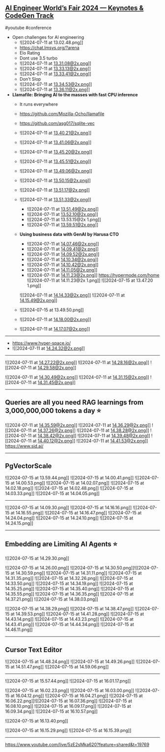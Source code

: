 ## [AI Engineer World’s Fair 2024 — Keynotes & CodeGen Track](https://www.youtube.com/watch?v=5zE2sMka620&ab_channel=AIEngineer)
#youtube #conference 
- Open challenges for Al engineering
	- ![[2024-07-11 at 13.02.48.png]]
	- https://chat.lmsys.org/?arena
	- Elo Rating
	- Dont use 3.5 turbo
	-  ![[2024-07-11 at 13.31.08@2x.png]]
	- ![[2024-07-11 at 13.33.13@2x.png]]
	- ![[2024-07-11 at 13.33.41@2x.png]]
	- Don't Slop
	- ![[2024-07-11 at 13.34.53@2x.png]]
	- ![[2024-07-11 at 13.36.11@2x.png]]
- **Llamafile: Bringing AI to the masses with fast CPU inference**
	- It runs everywhere
	- https://github.com/Mozilla-Ocho/llamafile
	- https://github.com/asg017/sqlite-vec
	- ![[2024-07-11 at 13.40.21@2x.png]]
	- ![[2024-07-11 at 13.41.06@2x.png]]
	- ![[2024-07-11 at 13.45.20@2x.png]]
	- ![[2024-07-11 at 13.45.51@2x.png]]
	- ![[2024-07-11 at 13.49.06@2x.png]]
	- ![[2024-07-11 at 13.50.15@2x.png]]
	- ![[2024-07-11 at 13.51.17@2x.png]]
	- ![[2024-07-11 at 13.51.33@2x.png]]
		- ![[2024-07-11 at 13.51.49@2x.png]]
		- ![[2024-07-11 at 13.52.10@2x.png]]
		- ![[2024-07-11 at 13.53.15@2x 1.png]]
		- ![[2024-07-11 at 13.59.51@2x.png]]
	- **Using business data with GenAI by Harusa CTO**
		- ![[2024-07-11 at 14.07.46@2x.png]]
		- ![[2024-07-11 at 14.09.41@2x.png]]
		- ![[2024-07-11 at 14.09.52@2x.png]]
		- ![[2024-07-11 at 14.10.34@2x.png]]
		- ![[2024-07-11 at 14.10.42@2x.png]]
		- ![[2024-07-11 at 14.11.05@2x.png]]
		- ![[2024-07-11 at 14.11.23@2x.png]]
	https://hypermode.com/home
		![[2024-07-11 at 14.11.23@2x 1.png]]
	![[2024-07-15 at 13.47.20 1.png]]
		
		![[2024-07-11 at 14.14.33@2x.png]]
		![[2024-07-11 at 14.15.49@2x.png]]
	- ![[2024-07-15 at 13.49.50.png]]
	- ![[2024-07-11 at 14.18.00@2x.png]]
	- ![[2024-07-11 at 14.17.07@2x.png]]
- ---
- https://www.hyper-space.io/
- ![[2024-07-11 at 14.24.32@2x.png]]
---
![[2024-07-11 at 14.27.22@2x.png]]
![[2024-07-11 at 14.28.16@2x.png]]
![[2024-07-11 at 14.29.58@2x.png]]


![[2024-07-11 at 14.30.49@2x.png]]
![[2024-07-11 at 14.31.15@2x.png]]
![[2024-07-11 at 14.31.45@2x.png]]

---
## Queries are all you need RAG learnings from 3,000,000,000 tokens a day ⭐
![[2024-07-11 at 14.35.59@2x.png]]
![[2024-07-11 at 14.36.29@2x.png]]
![[2024-07-11 at 14.37.26@2x.png]]
![[2024-07-11 at 14.38.28@2x.png]]
![[2024-07-11 at 14.38.42@2x.png]]
![[2024-07-11 at 14.39.48@2x.png]]
![[2024-07-11 at 14.40.12@2x.png]]
![[2024-07-11 at 14.41.53@2x.png]]
https://www.sid.ai/

---

## PgVectorScale
![[2024-07-15 at 13.59.44.png]]
![[2024-07-15 at 14.00.41.png]]
![[2024-07-15 at 14.00.53.png]]
![[2024-07-15 at 14.02.07.png]]
![[2024-07-15 at 14.02.18.png]]
![[2024-07-15 at 14.02.48.png]]
![[2024-07-15 at 14.03.33.png]]
![[2024-07-15 at 14.04.05.png]]

-----
![[2024-07-15 at 14.09.30.png]]
![[2024-07-15 at 14.16.16.png]]
![[2024-07-15 at 14.16.55.png]]
![[2024-07-15 at 14.16.47.png]]
![[2024-07-15 at 14.24.04.png]]
![[2024-07-15 at 14.24.10.png]]
![[2024-07-15 at 14.24.15.png]]

---------
## Embedding are Limiting AI Agents ⭐
![[2024-07-15 at 14.29.30.png]]

![[2024-07-15 at 14.26.00.png]]
![[2024-07-15 at 14.30.50.png]]![[2024-07-15 at 14.30.59.png]]
![[2024-07-15 at 14.31.11.png]]
![[2024-07-15 at 14.31.35.png]]
![[2024-07-15 at 14.32.26.png]]
![[2024-07-15 at 14.33.50.png]]
![[2024-07-15 at 14.34.19.png]]
![[2024-07-15 at 14.35.25.png]]
![[2024-07-15 at 14.35.40.png]]
![[2024-07-15 at 14.35.55.png]]
![[2024-07-15 at 14.36.35.png]]
![[2024-07-15 at 14.37.21.png]]
![[2024-07-15 at 14.38.03.png]]

![[2024-07-15 at 14.38.29.png]]
![[2024-07-15 at 14.38.47.png]]
![[2024-07-15 at 14.39.53.png]]
![[2024-07-15 at 14.41.28.png]]
![[2024-07-15 at 14.43.14.png]]
![[2024-07-15 at 14.43.23.png]]
![[2024-07-15 at 14.43.41.png]]
![[2024-07-15 at 14.44.34.png]]
![[2024-07-15 at 14.46.11.png]]

----

## Cursor Text Editor
![[2024-07-15 at 14.48.24.png]]
![[2024-07-15 at 14.49.26.png]]
![[2024-07-15 at 14.51.47.png]]
![[2024-07-15 at 14.59.06.png]]

---

![[2024-07-15 at 15.57.44.png]]
![[2024-07-15 at 16.01.17.png]]

![[2024-07-15 at 16.02.23.png]]
![[2024-07-15 at 16.03.00.png]]
![[2024-07-15 at 16.04.12.png]]
![[2024-07-15 at 16.04.21.png]]
![[2024-07-15 at 16.06.22.png]]![[2024-07-15 at 16.07.36.png]]
![[2024-07-15 at 16.08.10.png]]
![[2024-07-15 at 16.09.17.png]]
![[2024-07-15 at 16.09.34.png]]
![[2024-07-15 at 16.10.57.png]]


![[2024-07-15 at 16.13.40.png]]

![[2024-07-15 at 16.15.29.png]]
![[2024-07-15 at 16.15.39.png]]

----

https://www.youtube.com/live/5zE2sMka620?feature=shared&t=19769
